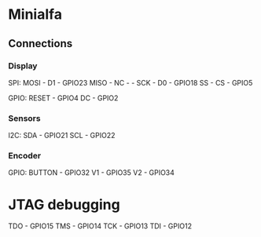 # Minialfa

## Connections

### Display
SPI:
MOSI - D1 - GPIO23
MISO - NC - -
SCK - D0 - GPIO18
SS - CS - GPIO5

GPIO:
RESET - GPIO4
DC - GPIO2


### Sensors
I2C:
SDA - GPIO21 
SCL - GPIO22

### Encoder
GPIO:
BUTTON - GPIO32
V1 - GPIO35
V2 - GPIO34


# JTAG debugging
TDO - GPIO15
TMS - GPIO14
TCK - GPIO13
TDI - GPIO12